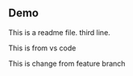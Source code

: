 ## Demo

This is a readme file.
third line.

This is from vs code

This is change from feature branch
